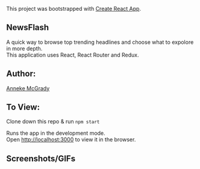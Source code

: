 This project was bootstrapped with [Create React App](https://github.com/facebook/create-react-app).

## NewsFlash

A quick way to browse top trending headlines and choose what to expolore in more depth.  
This application uses React, React Router and Redux.

## Author:
[Anneke McGrady](https://github.com/annekemcgrady)

## To View:

Clone down this repo
 & run `npm start`

Runs the app in the development mode.<br>
Open [http://localhost:3000](http://localhost:3000) to view it in the browser.

## Screenshots/GIFs
![]()
